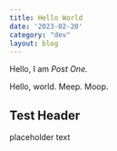```yaml
---
title: Hello World
date: '2023-02-20'
category: "dev"
layout: blog
---
```


Hello, I am _Post One._

Hello, world. Meep. Moop.

## Test Header

placeholder text

